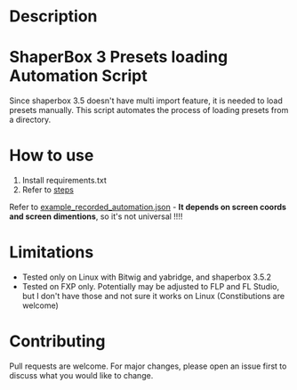 # Description
# ShaperBox 3 Presets loading Automation Script
Since shaperbox 3.5 doesn't have multi import feature, it is needed to load presets manually. This script automates the process of loading presets from a directory.

# How to use
1. Install requirements.txt
2. Refer to [steps](/docs/steps.md)

Refer to [example_recorded_automation.json](example_recorded_automation.json) - **It depends on screen coords and screen dimentions**, so it's not universal !!!!

# Limitations
- Tested only on Linux with Bitwig and yabridge, and shaperbox 3.5.2
- Tested on FXP only. Potentially may be adjusted to FLP and FL Studio, but I don't have those and not sure it works on Linux (Constibutions are welcome)



# Contributing
Pull requests are welcome. For major changes, 
please open an issue first to discuss what you would like to change.
